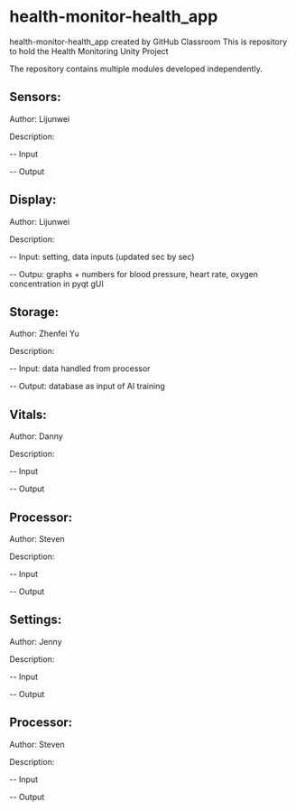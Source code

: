 # health-monitor-health_app
health-monitor-health_app created by GitHub Classroom
This is repository to hold the Health Monitoring Unity Project

The repository contains multiple modules developed independently. 

## Sensors:
Author: Lijunwei

Description: 

-- Input

-- Output

## Display:

Author: Lijunwei

Description: 

-- Input: setting, data inputs (updated sec by sec)

-- Outpu: graphs + numbers for blood pressure, heart rate, oxygen concentration in pyqt gUI


## Storage:

Author: Zhenfei Yu

Description: 

-- Input: data handled from processor

-- Output: database as input of AI training

## Vitals:

Author: Danny

Description: 

-- Input

-- Output

## Processor:

Author: Steven

Description: 

-- Input

-- Output

## Settings:

Author: Jenny

Description: 

-- Input

-- Output

## Processor:

Author: Steven

Description: 

-- Input

-- Output
